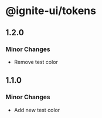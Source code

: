 # @ignite-ui/tokens

## 1.2.0

### Minor Changes

- Remove test color

## 1.1.0

### Minor Changes

- Add new test color
